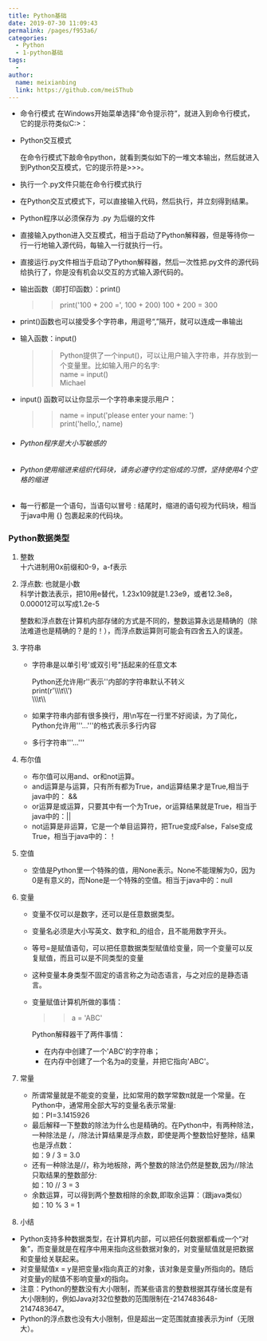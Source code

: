 ```yaml
---
title: Python基础
date: 2019-07-30 11:09:43
permalink: /pages/f953a6/
categories:
  - Python
  - 1-python基础
tags:
  - 
author: 
  name: meixianbing
  link: https://github.com/meiSThub
---
```

- 命令行模式
  在Windows开始菜单选择“命令提示符”，就进入到命令行模式，它的提示符类似C:\>：
- Python交互模式

  在命令行模式下敲命令python，就看到类似如下的一堆文本输出，然后就进入到Python交互模式，它的提示符是>>>。
- 执行一个.py文件只能在命令行模式执行
- 在Python交互式模式下，可以直接输入代码，然后执行，并立刻得到结果。
- Python程序以必须保存为 .py 为后缀的文件
- 直接输入python进入交互模式，相当于启动了Python解释器，但是等待你一行一行地输入源代码，每输入一行就执行一行。
- 直接运行.py文件相当于启动了Python解释器，然后一次性把.py文件的源代码给执行了，你是没有机会以交互的方式输入源代码的。
- 输出函数（即打印函数）：print()
  >> print('100 + 200 =', 100 + 200)
  >> 100 + 200 = 300
- print()函数也可以接受多个字符串，用逗号“,”隔开，就可以连成一串输出
- 输入函数：input()
  >>Python提供了一个input()，可以让用户输入字符串，并存放到一个变量里。比如输入用户的名字:<br/>
  name = input()<br/>
  Michael
- input() 函数可以让你显示一个字符串来提示用户：<br/>
  >>name = input('please enter your name: ')<br/>
  print('hello,', name)
- ###### Python程序是大小写敏感的
- ###### Python使用缩进来组织代码块，请务必遵守约定俗成的习惯，坚持使用4个空格的缩进
- 每一行都是一个语句，当语句以冒号 : 结尾时，缩进的语句视为代码块，相当于java中用 {} 包裹起来的代码块。

### Python数据类型
1. 整数</br>
   十六进制用0x前缀和0-9，a-f表示
2. 浮点数: 也就是小数</br>
   科学计数法表示，把10用e替代，1.23x109就是1.23e9，或者12.3e8，0.000012可以写成1.2e-5

   整数和浮点数在计算机内部存储的方式是不同的，整数运算永远是精确的（除法难道也是精确的？是的！），而浮点数运算则可能会有四舍五入的误差。
3. 字符串</br>
   - 字符串是以单引号'或双引号"括起来的任意文本

     Python还允许用r''表示''内部的字符串默认不转义</br>
     print(r'\\\\\t\\\\')<br/>
       \\\\\t\\\\
   - 如果字符串内部有很多换行，用\n写在一行里不好阅读，为了简化，Python允许用'''...'''的格式表示多行内容
   - 多行字符串'''...'''
4. 布尔值
   - 布尔值可以用and、or和not运算。
   - and运算是与运算，只有所有都为True，and运算结果才是True,相当于java中的： &&
   - or运算是或运算，只要其中有一个为True，or运算结果就是True，相当于java中的：||
   - not运算是非运算，它是一个单目运算符，把True变成False，False变成True，相当于java中的：！
5. 空值
   - 空值是Python里一个特殊的值，用None表示。None不能理解为0，因为0是有意义的，而None是一个特殊的空值。相当于java中的：null
6. 变量
   - 变量不仅可以是数字，还可以是任意数据类型。
   - 变量名必须是大小写英文、数字和_的组合，且不能用数字开头。
   - 等号=是赋值语句，可以把任意数据类型赋值给变量，同一个变量可以反复赋值，而且可以是不同类型的变量
   - 这种变量本身类型不固定的语言称之为动态语言，与之对应的是静态语言。
   - 变量赋值计算机所做的事情：</br>
     >> a = 'ABC'</br>

     Python解释器干了两件事情：
     - 在内存中创建了一个'ABC'的字符串；
     - 在内存中创建了一个名为a的变量，并把它指向'ABC'。
7. 常量
   - 所谓常量就是不能变的变量，比如常用的数学常数π就是一个常量。在Python中，通常用全部大写的变量名表示常量:</br>
     如：PI=3.1415926
   - 最后解释一下整数的除法为什么也是精确的。在Python中，有两种除法，一种除法是 /，/除法计算结果是浮点数，即使是两个整数恰好整除，结果也是浮点数：</br>
     如：9 / 3 = 3.0
   - 还有一种除法是//，称为地板除，两个整数的除法仍然是整数,因为//除法只取结果的整数部分:</br>
     如：10 // 3 = 3
   - 余数运算，可以得到两个整数相除的余数,即取余运算：（跟java类似）</br>
     如：10 % 3 = 1
8. 小结
- Python支持多种数据类型，在计算机内部，可以把任何数据都看成一个“对象”，而变量就是在程序中用来指向这些数据对象的，对变量赋值就是把数据和变量给关联起来。
- 对变量赋值x = y是把变量x指向真正的对象，该对象是变量y所指向的。随后对变量y的赋值不影响变量x的指向。
- 注意：Python的整数没有大小限制，而某些语言的整数根据其存储长度是有大小限制的，例如Java对32位整数的范围限制在-2147483648-2147483647。
- Python的浮点数也没有大小限制，但是超出一定范围就直接表示为inf（无限大）。
